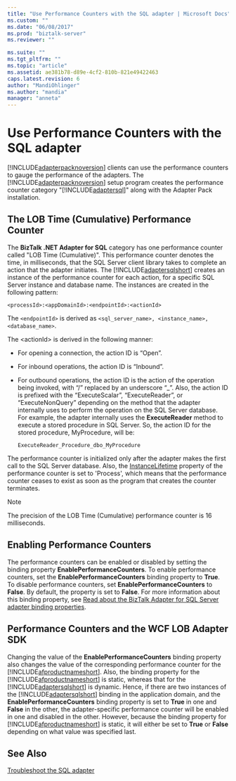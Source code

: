 ```yaml
---
title: "Use Performance Counters with the SQL adapter | Microsoft Docs"
ms.custom: ""
ms.date: "06/08/2017"
ms.prod: "biztalk-server"
ms.reviewer: ""

ms.suite: ""
ms.tgt_pltfrm: ""
ms.topic: "article"
ms.assetid: ae381b78-d89e-4cf2-810b-821e49422463
caps.latest.revision: 6
author: "MandiOhlinger"
ms.author: "mandia"
manager: "anneta"
---
```

# Use Performance Counters with the SQL adapter
[!INCLUDE[adapterpacknoversion](../../includes/adapterpacknoversion-md.md)] clients can use the performance counters to gauge the performance of the adapters. The [!INCLUDE[adapterpacknoversion](../../includes/adapterpacknoversion-md.md)] setup program creates the performance counter category "[!INCLUDE[adaptersql](../../includes/adaptersql-md.md)]" along with the Adapter Pack installation.  
  
## The LOB Time (Cumulative) Performance Counter  
 The **BizTalk .NET Adapter for SQL** category has one performance counter called "LOB Time (Cumulative)". This performance counter denotes the time, in milliseconds, that the SQL Server client library takes to complete an action that the adapter initiates. The [!INCLUDE[adaptersqlshort](../../includes/adaptersqlshort-md.md)] creates an instance of the performance counter for each action, for a specific SQL Server instance and database name. The instances are created in the following pattern:  
  
```  
<processId>:<appDomainId>:<endpointId>:<actionId>  
```  
  
 The `<endpointId>` is derived as `<sql_server_name>, <instance_name>, <database_name>`.  
  
 The \<actionId> is derived in the following manner:  
  
-   For opening a connection, the action ID is “Open”.  
  
-   For inbound operations, the action ID is “Inbound”.  
  
-   For outbound operations, the action ID is the action of the operation being invoked, with “/” replaced by an underscore “_”. Also, the action ID is prefixed with the “ExecuteScalar”, “ExecuteReader”, or “ExecuteNonQuery” depending on the method that the adapter internally uses to perform the operation on the SQL Server database. For example, the adapter internally uses the **ExecuteReader** method to execute a stored procedure in SQL Server. So, the action ID for the stored procedure, MyProcedure, will be:  
  
    ```  
    ExecuteReader_Procedure_dbo_MyProcedure  
    ```  

 The performance counter is initialized only after the adapter makes the first call to the SQL Server database. Also, the [InstanceLifetime](https://msdn.microsoft.com/library/system.diagnostics.performancecounter.instancelifetime.aspx) property of the performance counter is set to 'Process', which means that the performance counter ceases to exist as soon as the program that creates the counter terminates.
  
> [!NOTE]
>  The precision of the LOB Time (Cumulative) performance counter is 16 milliseconds.  
  
## Enabling Performance Counters  
 The performance counters can be enabled or disabled by setting the binding property **EnablePerformanceCounters**. To enable performance counters, set the **EnablePerformanceCounters** binding property to **True**. To disable performance counters, set **EnablePerformanceCounters** to **False**. By default, the property is set to **False**. For more information about this binding property, see [Read about the BizTalk Adapter for SQL Server adapter binding properties](../../adapters-and-accelerators/adapter-sql/read-about-the-biztalk-adapter-for-sql-server-adapter-binding-properties.md).  
  
## Performance Counters and the WCF LOB Adapter SDK  
 Changing the value of the **EnablePerformanceCounters** binding property also changes the value of the corresponding performance counter for the [!INCLUDE[afproductnameshort](../../includes/afproductnameshort-md.md)]. Also, the binding property for the [!INCLUDE[afproductnameshort](../../includes/afproductnameshort-md.md)] is static, whereas that for the [!INCLUDE[adaptersqlshort](../../includes/adaptersqlshort-md.md)] is dynamic. Hence, if there are two instances of the [!INCLUDE[adaptersqlshort](../../includes/adaptersqlshort-md.md)] binding in the application domain, and the **EnablePerformanceCounters** binding property is set to **True** in one and **False** in the other, the adapter-specific performance counter will be enabled in one and disabled in the other. However, because the binding property for [!INCLUDE[afproductnameshort](../../includes/afproductnameshort-md.md)] is static, it will either be set to **True** or **False** depending on what value was specified last.  
  
## See Also  
[Troubleshoot the SQL adapter](../../adapters-and-accelerators/adapter-sql/troubleshoot-the-sql-adapter.md)